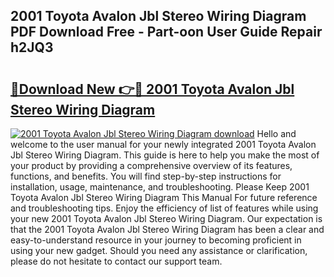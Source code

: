 ## 2001 Toyota Avalon Jbl Stereo Wiring Diagram PDF Download Free - Part-oon User Guide Repair h2JQ3

# <h2><a href="http://dfjn4xs.blite.top/?on=2001+Toyota+Avalon+Jbl+Stereo+Wiring+Diagram">🔗Download New 👉🔴 2001 Toyota Avalon Jbl Stereo Wiring Diagram</a></h2>

[![2001 Toyota Avalon Jbl Stereo Wiring Diagram download](https://i.imgur.com/lujVjoI.png)](http://dfjn4xs.blite.top/?on=2001+Toyota+Avalon+Jbl+Stereo+Wiring+Diagram)
Hello and welcome to the user manual for your newly integrated 2001 Toyota Avalon Jbl Stereo Wiring Diagram. This guide is here to help you make the most of your product by providing a comprehensive overview of its features, functions, and benefits. You will find step-by-step instructions for installation, usage, maintenance, and troubleshooting. Please Keep 2001 Toyota Avalon Jbl Stereo Wiring Diagram This Manual For future reference and troubleshooting tips. Enjoy the efficiency of list of features while using your new 2001 Toyota Avalon Jbl Stereo Wiring Diagram. Our expectation is that the 2001 Toyota Avalon Jbl Stereo Wiring Diagram has been a clear and easy-to-understand resource in your journey to becoming proficient in using your new gadget. Should you need any assistance or clarification, please do not hesitate to contact our support team.
